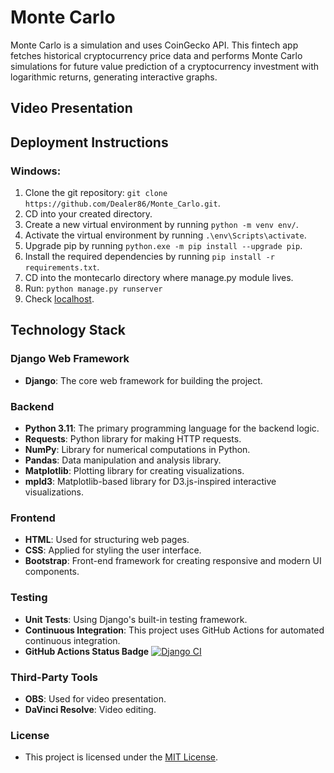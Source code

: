 # Monte Carlo
Monte Carlo is a simulation and uses CoinGecko API. This fintech app fetches historical cryptocurrency price data and performs Monte Carlo simulations for future value prediction of a cryptocurrency investment with logarithmic returns, generating interactive graphs.

## Video Presentation


## Deployment Instructions
### Windows:
1. Clone the git repository: `git clone https://github.com/Dealer86/Monte_Carlo.git`.
2. CD into your created directory.
3. Create a new virtual environment by running `python -m venv env/`.
4. Activate the virtual environment by running `.\env\Scripts\activate`.
5. Upgrade pip by running `python.exe -m pip install --upgrade pip`.
6. Install the required dependencies by running `pip install -r requirements.txt`.
7. CD into the montecarlo directory where manage.py module lives.
8. Run: `python manage.py runserver`
9. Check [localhost](http://127.0.0.1:8000/).

## Technology Stack
### Django Web Framework
- **Django**: The core web framework for building the project.

### Backend
- **Python 3.11**: The primary programming language for the backend logic.
- **Requests**: Python library for making HTTP requests.
- **NumPy**: Library for numerical computations in Python.
- **Pandas**: Data manipulation and analysis library.
- **Matplotlib**: Plotting library for creating visualizations.
- **mpld3**: Matplotlib-based library for D3.js-inspired interactive visualizations.

### Frontend
- **HTML**: Used for structuring web pages.
- **CSS**: Applied for styling the user interface.
- **Bootstrap**: Front-end framework for creating responsive and modern UI components.

### Testing
- **Unit Tests**: Using Django's built-in testing framework.
- **Continuous Integration**: This project uses GitHub Actions for automated continuous integration.
- **GitHub Actions Status Badge** [![Django CI](https://github.com/Dealer86/Monte_Carlo/actions/workflows/django.yml/badge.svg)](https://github.com/Dealer86/Monte_Carlo/actions/workflows/django.yml)

### Third-Party Tools
- **OBS**: Used for video presentation.
- **DaVinci Resolve**: Video editing.

### License

- This project is licensed under the [MIT License](LICENSE).